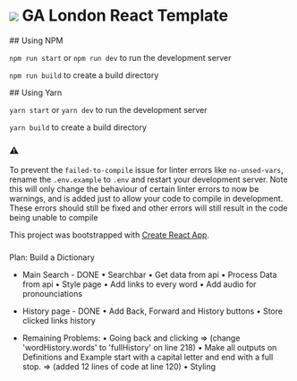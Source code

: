 # ![](https://ga-dash.s3.amazonaws.com/production/assets/logo-9f88ae6c9c3871690e33280fcf557f33.png) GA London React Template

## Using NPM

`npm run start` or `npm run dev`  to run the development server

`npm run build` to create a build directory

## Using Yarn

`yarn start` or `yarn dev`  to run the development server

`yarn build` to create a build directory

### ⚠️

To prevent the `failed-to-compile` issue for linter errors like `no-unsed-vars`, rename the `.env.example` to `.env` and restart your development server. Note this will only change the behaviour of certain linter errors to now be warnings, and is added just to allow your code to compile in development. These errors should still be fixed and other errors will still result in the code being unable to compile

This project was bootstrapped with [Create React App](https://github.com/facebook/create-react-app).

###

Plan: Build a Dictionary

- Main Search - DONE
  • Searchbar
  • Get data from api
  • Process Data from api
  • Style page
  • Add links to every word
  • Add audio for pronounciations

- History page - DONE
  • Add Back, Forward and History buttons
  • Store clicked links history

- Remaining Problems:
  • Going back and clicking => (change 'wordHistory.words' to 'fullHistory' on line 218)
  • Make all outputs on Definitions and Example start with a capital letter and end with a full stop. => (added 12 lines of code at line 120)
  • Styling
